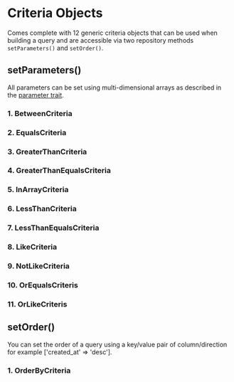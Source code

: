 # Criteria Objects

Comes complete with 12 generic criteria objects that can be used when building a query and are accessible via two repository methods `setParameters()` and `setOrder()`.

## setParameters()
All parameters can be set using multi-dimensional arrays as described in the [parameter trait](https://github.com/WebConfection/package-laravel-repositories/tree/master/src/Traits).

### 1. BetweenCriteria

### 2. EqualsCriteria

### 3. GreaterThanCriteria

### 4. GreaterThanEqualsCriteria

### 5. InArrayCriteria

### 6. LessThanCriteria

### 7. LessThanEqualsCriteria

### 8. LikeCriteria

### 9. NotLikeCriteria

### 10. OrEqualsCriteris

### 11. OrLikeCriteris

## setOrder()
You can set the order of a query using a key/value pair of column/direction for example ['created_at' => 'desc'].

### 1. OrderByCriteria


